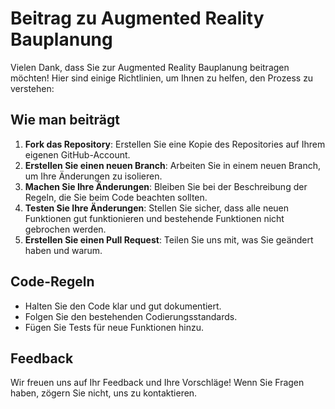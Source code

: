 # Beitrag zu Augmented Reality Bauplanung

Vielen Dank, dass Sie zur Augmented Reality Bauplanung beitragen möchten! Hier sind einige Richtlinien, um Ihnen zu helfen, den Prozess zu verstehen:

## Wie man beiträgt
1. **Fork das Repository**: Erstellen Sie eine Kopie des Repositories auf Ihrem eigenen GitHub-Account.
2. **Erstellen Sie einen neuen Branch**: Arbeiten Sie in einem neuen Branch, um Ihre Änderungen zu isolieren.
3. **Machen Sie Ihre Änderungen**: Bleiben Sie bei der Beschreibung der Regeln, die Sie beim Code beachten sollten.
4. **Testen Sie Ihre Änderungen**: Stellen Sie sicher, dass alle neuen Funktionen gut funktionieren und bestehende Funktionen nicht gebrochen werden.
5. **Erstellen Sie einen Pull Request**: Teilen Sie uns mit, was Sie geändert haben und warum.

## Code-Regeln
- Halten Sie den Code klar und gut dokumentiert.
- Folgen Sie den bestehenden Codierungsstandards.
- Fügen Sie Tests für neue Funktionen hinzu.

## Feedback
Wir freuen uns auf Ihr Feedback und Ihre Vorschläge! Wenn Sie Fragen haben, zögern Sie nicht, uns zu kontaktieren.
